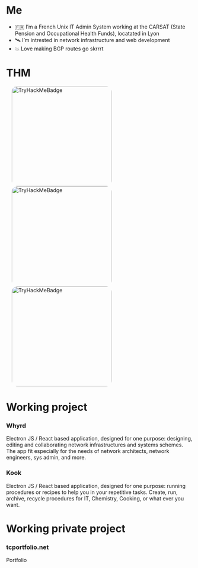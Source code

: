# Me

- 🇫🇷 I’m a French Unix IT Admin System working at the CARSAT (State Pension and Occupational Health Funds), locatated in Lyon
- 🛰️ I’m intrested in network infrastructure and web development
- 💥 Love making BGP routes go skrrrt

# THM
<div>
 <img style="display: inline; width: 270px; border-radius: 15px !important; margin-left: 15px" src="https://assets.tryhackme.com/room-badges/8e753fe8ecd25e8431330fe501fc99bf.png" alt="TryHackMeBadge">
 <img style="display: inline; width: 270px; border-radius: 15px; margin-left: 15px" src="https://assets.tryhackme.com/room-badges/6ed528b7e16d6f404031abef7463282e.png" alt="TryHackMeBadge">
 <img style="display: inline; width: 270px; border-radius: 15px; margin-left: 15px" src="https://assets.tryhackme.com/room-badges/b2d0b5703781dc1e1b53e32f14315980.png" alt="TryHackMeBadge">
</div>
 
# Working project

### Whyrd
Electron JS / React based application, designed for one purpose: designing, editing and collaborating network infrastructures and systems schemes. The app fit especially for the needs of network architects, network engineers, sys admin, and more.

### Kook
Electron JS / React based application, designed for one purpose: running procedures or recipes to help you in your repetitive tasks. Create, run, archive, recycle procedures for IT, Chemistry, Cooking, or what ever you want.

# Working private project

### tcportfolio.net
Portfolio

<!---
Surffren/Surffren is a ✨ special ✨ repository because its `README.md` (this file) appears on your GitHub profile.
You can click the Preview link to take a look at your changes.
--->
